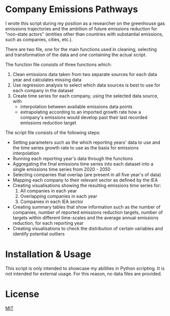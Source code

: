 <h1> Company Emissions Pathways </h1>

I wrote this script during my position as a researcher on the greenhouse gas emissions trajectories and the ambition of future emissions reduction for "non-state actors" (entities other than countries with substantial emissions, such as companies, cities, etc.).

There are two file, one for the main functions used in cleaning, selecting and transformation of the data and one containing the actual script.

The function file consists of three functions which:
1) Clean emissions data taken from two separate sources for each data year and calculates missing data
2) Use regression analysis to select which data sources is best to use for each company in the dataset
3) Create time series for each company, using the selected data source, with 
    - interpolation between available emissions data points 
    - extrapolating according to an imported growth rate how a company's emissions would develop past their last recorded emissions reduction target

The script file consists of the following steps:

- Setting parameters such as the which reporting years' data to use and the time series growth rate to use as the basis for emissions interpolation
- Running each reporting year's data through the functions
- Aggregating the final emissions time series into each dataset into a single emissions time series from 2020 - 2050
- Selecting companies that overlap (are present in all five year's of data) 
- Mapping each company to their relevant sector as defined by the IEA
- Creating visualisations showing the resulting emissions time series for:
    1) All companies in each year
    2) Overlapping companies in each year
    3) Companies in each IEA sector
- Creating summary tables that show information such as the number of companies, number of reported emissions reduction targets, number of targets within different time-scales and the average annual emissions reduction, for each reporting year
- Creating visualisations to check the distribution of certain variables and identify potential outliers


<h1> Installation & Usage </h1>

This script is only intended to showcase my abilities in Python scripting. It is not intended for external usage. For this reason, no data files are provided.

<h1> License </h1>

[MIT](https://choosealicense.com/licenses/mit/)
